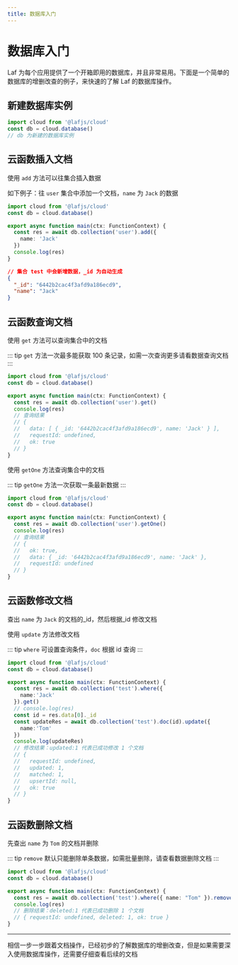 ```yaml
---
title: 数据库入门
---
```


# 数据库入门

Laf 为每个应用提供了一个开箱即用的数据库，并且非常易用。下面是一个简单的数据库的增删改查的例子，来快速的了解 Laf 的数据库操作。

## 新建数据库实例

```typescript
import cloud from '@lafjs/cloud'
const db = cloud.database() 
// db 为新建的数据库实例
```

## 云函数插入文档

使用 `add` 方法可以往集合插入数据

如下例子：往 `user` 集合中添加一个文档，`name` 为 `Jack` 的数据

```typescript
import cloud from '@lafjs/cloud'
const db = cloud.database() 

export async function main(ctx: FunctionContext) {
  const res = await db.collection('user').add({
    name: 'Jack'
  })
  console.log(res)
}
```

```json
// 集合 test 中会新增数据，_id 为自动生成
{
  "_id": "6442b2cac4f3afd9a186ecd9",
  "name": "Jack"
}
```

## 云函数查询文档

使用 `get` 方法可以查询集合中的文档

::: tip
`get` 方法一次最多能获取 100 条记录，如需一次查询更多请看数据查询文档
:::

```typescript
import cloud from '@lafjs/cloud'
const db = cloud.database() 

export async function main(ctx: FunctionContext) {
  const res = await db.collection('user').get()
  console.log(res)
  // 查询结果
  // {
  //   data: [ { _id: '6442b2cac4f3afd9a186ecd9', name: 'Jack' } ],
  //   requestId: undefined,
  //   ok: true
  // }
}
```

使用 `getOne` 方法查询集合中的文档

::: tip
`getOne` 方法一次获取一条最新数据
:::

```typescript
import cloud from '@lafjs/cloud'
const db = cloud.database() 

export async function main(ctx: FunctionContext) {
  const res = await db.collection('user').getOne()
  console.log(res)
  // 查询结果
  // {
  //   ok: true,
  //   data: { _id: '6442b2cac4f3afd9a186ecd9', name: 'Jack' },
  //   requestId: undefined
  // }
}
```

## 云函数修改文档

查出 `name` 为 `Jack` 的文档的_id，然后根据_id 修改文档

使用 `update` 方法修改文档

::: tip
`where` 可设置查询条件，`doc` 根据 id 查询
:::

```typescript
import cloud from '@lafjs/cloud'
const db = cloud.database() 

export async function main(ctx: FunctionContext) {
  const res = await db.collection('test').where({
    name:'Jack'
  }).get()
  // console.log(res)
  const id = res.data[0]._id
  const updateRes = await db.collection('test').doc(id).update({
    name:'Tom'
  })
  console.log(updateRes)
  // 修改结果：updated:1 代表已成功修改 1 个文档
  // {
  //   requestId: undefined,
  //   updated: 1,
  //   matched: 1,
  //   upsertId: null,
  //   ok: true
  // }
}
```

## 云函数删除文档

先查出 `name` 为 `Tom` 的文档并删除

::: tip
`remove` 默认只能删除单条数据，如需批量删除，请查看数据删除文档
:::

```typescript
import cloud from '@lafjs/cloud'
const db = cloud.database() 

export async function main(ctx: FunctionContext) {
  const res = await db.collection('test').where({ name: "Tom" }).remove()
  console.log(res)
  // 删除结果：deleted:1 代表已成功删除 1 个文档
  // { requestId: undefined, deleted: 1, ok: true }
}
```

--------

相信一步一步跟着文档操作，已经初步的了解数据库的增删改查，但是如果需要深入使用数据库操作，还需要仔细查看后续的文档
